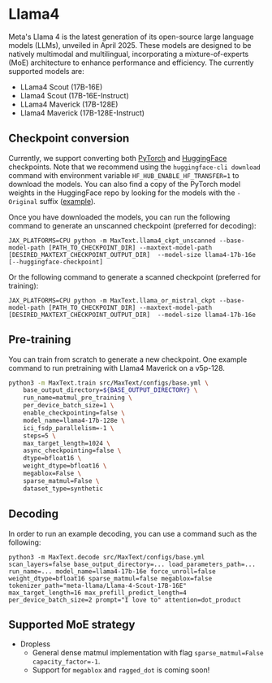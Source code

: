 <!--
 # Copyright 2023–2025 Google LLC
#
# Licensed under the Apache License, Version 2.0 (the "License");
# you may not use this file except in compliance with the License.
# You may obtain a copy of the License at
#
#    https://www.apache.org/licenses/LICENSE-2.0
#
# Unless required by applicable law or agreed to in writing, software
# distributed under the License is distributed on an "AS IS" BASIS,
# WITHOUT WARRANTIES OR CONDITIONS OF ANY KIND, either express or implied.
# See the License for the specific language governing permissions and
# limitations under the License.
 -->

# Llama4

​Meta's Llama 4 is the latest generation of its open-source large language models (LLMs), unveiled in April 2025. These models are designed to be natively multimodal and multilingual, incorporating a mixture-of-experts (MoE) architecture to enhance performance and efficiency.  The currently supported models are:
* LLama4 Scout (17B-16E)
* Llama4 Scout (17B-16E-Instruct)
* LLama4 Maverick (17B-128E)
* Llama4 Maverick (17B-128E-Instruct)


## Checkpoint conversion
Currently, we support converting both [PyTorch](https://www.llama.com/) and [HuggingFace](https://huggingface.co/collections/meta-llama/llama-4-67f0c30d9fe03840bc9d0164) checkpoints.  Note that we recommend using the `huggingface-cli download` command with environment variable
`HF_HUB_ENABLE_HF_TRANSFER=1` to download the models.  You can also find a copy of the PyTorch model weights in the HuggingFace repo by looking
for the models with the `-Original` suffix ([example](https://huggingface.co/meta-llama/Llama-4-Scout-17B-16E-Instruct-Original)).

Once you have downloaded the models, you can run the following command to generate an unscanned checkpoint (preferred for decoding):

```
JAX_PLATFORMS=CPU python -m MaxText.llama4_ckpt_unscanned --base-model-path [PATH_TO_CHECKPOINT_DIR] --maxtext-model-path [DESIRED_MAXTEXT_CHECKPOINT_OUTPUT_DIR]  --model-size llama4-17b-16e [--huggingface-checkpoint]
```

Or the following command to generate a scanned checkpoint (preferred for training):
```
JAX_PLATFORMS=CPU python -m MaxText.llama_or_mistral_ckpt --base-model-path [PATH_TO_CHECKPOINT_DIR] --maxtext-model-path [DESIRED_MAXTEXT_CHECKPOINT_OUTPUT_DIR]  --model-size llama4-17b-16e
```

## Pre-training
You can train from scratch to generate a new checkpoint. One example command to run pretraining with Llama4 Maverick on a v5p-128.

```sh
python3 -m MaxText.train src/MaxText/configs/base.yml \
    base_output_directory=${BASE_OUTPUT_DIRECTORY} \
    run_name=matmul_pre_training \
    per_device_batch_size=1 \
    enable_checkpointing=false \
    model_name=llama4-17b-128e \
    ici_fsdp_parallelism=-1 \
    steps=5 \
    max_target_length=1024 \
    async_checkpointing=false \
    dtype=bfloat16 \
    weight_dtype=bfloat16 \
    megablox=False \
    sparse_matmul=False \
    dataset_type=synthetic
```


## Decoding
In order to run an example decoding, you can use a command such as the following:

```
python3 -m MaxText.decode src/MaxText/configs/base.yml scan_layers=false base_output_directory=... load_parameters_path=... run_name=... model_name=llama4-17b-16e force_unroll=false weight_dtype=bfloat16 sparse_matmul=false megablox=false tokenizer_path="meta-llama/Llama-4-Scout-17B-16E"  max_target_length=16 max_prefill_predict_length=4 per_device_batch_size=2 prompt="I love to" attention=dot_product
```

## Supported MoE strategy
* Dropless
  * General dense matmul implementation with flag `sparse_matmul=False capacity_factor=-1`.
  * Support for `megablox` and `ragged_dot` is coming soon!